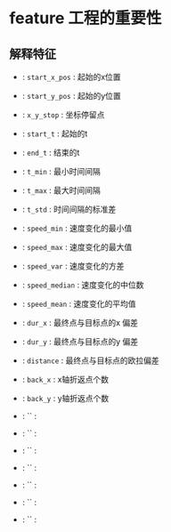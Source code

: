 # feature 工程的重要性

## 解释特征
 - : `start_x_pos` : 起始的x位置
 - : `start_y_pos` : 起始的y位置
 - : `x_y_stop` : 坐标停留点

 - : `start_t` : 起始的t
 - : `end_t` : 结束的t
 - : `t_min` : 最小时间间隔
 - : `t_max` : 最大时间间隔
 - : `t_std` : 时间间隔的标准差

 - : `speed_min` : 速度变化的最小值
 - : `speed_max` : 速度变化的最大值
 - : `speed_var` : 速度变化的方差
 - : `speed_median` : 速度变化的中位数
 - : `speed_mean` : 速度变化的平均值

 - : `dur_x` : 最终点与目标点的x 偏差
 - : `dur_y` : 最终点与目标点的y 偏差
 - : `distance` : 最终点与目标点的欧拉偏差

 - : `back_x` : x轴折返点个数
 - : `back_y` : y轴折返点个数

 - : `` :
 - : `` :
 - : `` :
 - : `` :
 - : `` :
 - : `` :
 - : `` :